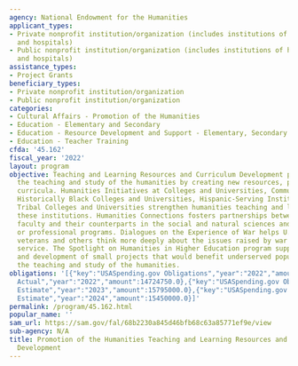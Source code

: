 ```yaml
---
agency: National Endowment for the Humanities
applicant_types:
- Private nonprofit institution/organization (includes institutions of higher education
  and hospitals)
- Public nonprofit institution/organization (includes institutions of higher education
  and hospitals)
assistance_types:
- Project Grants
beneficiary_types:
- Private nonprofit institution/organization
- Public nonprofit institution/organization
categories:
- Cultural Affairs - Promotion of the Humanities
- Education - Elementary and Secondary
- Education - Resource Development and Support - Elementary, Secondary Education
- Education - Teacher Training
cfda: '45.162'
fiscal_year: '2022'
layout: program
objective: Teaching and Learning Resources and Curriculum Development programs enhance
  the teaching and study of the humanities by creating new resources, programs, and
  curricula. Humanities Initiatives at Colleges and Universities, Community Colleges,
  Historically Black Colleges and Universities, Hispanic-Serving Institutions, and
  Tribal Colleges and Universities strengthen humanities teaching and learning at
  these institutions. Humanities Connections fosters partnerships between humanities
  faculty and their counterparts in the social and natural sciences and in pre-service
  or professional programs. Dialogues on the Experience of War helps U.S. military
  veterans and others think more deeply about the issues raised by war and military
  service. The Spotlight on Humanities in Higher Education program supports the exploration
  and development of small projects that would benefit underserved populations through
  the teaching and study of the humanities.
obligations: '[{"key":"USASpending.gov Obligations","year":"2022","amount":24594429.04},{"key":"SAM.gov
  Actual","year":"2022","amount":14724750.0},{"key":"USASpending.gov Obligations","year":"2023","amount":6880540.91},{"key":"SAM.gov
  Estimate","year":"2023","amount":15795000.0},{"key":"USASpending.gov Obligations","year":"2024","amount":0.0},{"key":"SAM.gov
  Estimate","year":"2024","amount":15450000.0}]'
permalink: /program/45.162.html
popular_name: ''
sam_url: https://sam.gov/fal/68b2230a845d46bfb68c63a85771ef9e/view
sub-agency: N/A
title: Promotion of the Humanities Teaching and Learning Resources and Curriculum
  Development
---
```

